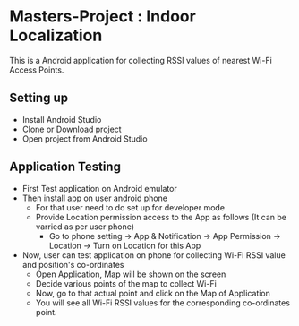 # Masters-Project : Indoor Localization
This is a Android application for collecting RSSI values of nearest Wi-Fi Access Points.

## Setting up

- Install Android Studio
- Clone or Download project
- Open project from Android Studio 

## Application Testing
- First Test application on Android emulator
- Then install app on user android phone
  - For that user need to do set up for developer mode
  - Provide Location permission access to the App as follows (It can be varried as per user phone)
    - Go to phone setting -> App & Notification -> App Permission -> Location -> Turn on Location for this App
- Now, user can test application on phone for collecting Wi-Fi RSSI value and position's co-ordinates
  - Open Application, Map will be shown on the screen
  - Decide various points of the map to collect Wi-Fi
  - Now, go to that actual point and click on the Map of Application
  - You will see all Wi-Fi RSSI values for the corresponding co-ordinates point.


